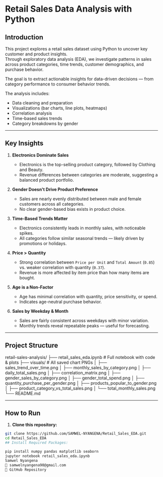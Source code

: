 #  Retail Sales Data Analysis with Python

##  Introduction

This project explores a retail sales dataset using Python to uncover key customer and product insights.  
Through exploratory data analysis (EDA), we investigate patterns in sales across product categories, time trends, customer demographics, and purchase behavior.

The goal is to extract actionable insights for data-driven decisions — from category performance to consumer behavior trends.

The analysis includes:
- Data cleaning and preparation
- Visualizations (bar charts, line plots, heatmaps)
- Correlation analysis
- Time-based sales trends
- Category breakdowns by gender

---

##  Key Insights

1. **Electronics Dominate Sales**
   - Electronics is the top-selling product category, followed by Clothing and Beauty.
   - Revenue differences between categories are moderate, suggesting a balanced product portfolio.

2. **Gender Doesn't Drive Product Preference**
   - Sales are nearly evenly distributed between male and female customers across all categories.
   - No clear gender-based bias exists in product choice.

3. **Time-Based Trends Matter**
   - Electronics consistently leads in monthly sales, with noticeable spikes.
   - All categories follow similar seasonal trends — likely driven by promotions or holidays.

4. **Price > Quantity**
   - Strong correlation between `Price per Unit` and `Total Amount` (`0.85`) vs. weaker correlation with quantity (`0.37`).
   - Revenue is more affected by item price than how many items are bought.

5. **Age is a Non-Factor**
   - Age has minimal correlation with quantity, price sensitivity, or spend.
   - Indicates age-neutral purchase behavior.

6. **Sales by Weekday & Month**
   - Sales are fairly consistent across weekdays with minor variation.
   - Monthly trends reveal repeatable peaks — useful for forecasting.

---

##  Project Structure
retail-sales-analysis/
├── retail_sales_eda.ipynb # Full notebook with code & plots
├── visuals/ # All saved chart PNGs
│ ├── sales_trend_over_time.png
│ ├── monthly_sales_by_category.png
│ ├── daily_total_sales.png
│ ├── correlation_matrix.png
│ ├── gender_sales_by_category.png
│ ├── gender_total_spend.png
│ ├── quantity_purchase_per_gender.png
│ ├── products_popular_to_gender.png
│ ├── product_category_vs_total_sales.png
│ └── total_monthly_sales.png
└── README.md

---

##  How to Run

1. **Clone this repository:**
```bash
git clone https://github.com/SAMWEL-NYANGENA/Retail_Sales_EDA.git
cd Retail_Sales_EDA
## Install Required Packages:

pip install numpy pandas matplotlib seaborn
jupyter notebook retail_sales_eda.ipynb
Samwel Nyangena
📧 samwelnyangena90@gmail.com
🔗 GitHub Repository
